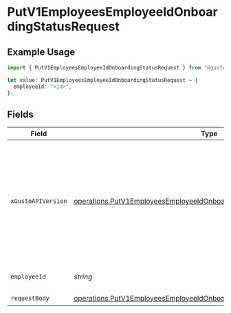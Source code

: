 # PutV1EmployeesEmployeeIdOnboardingStatusRequest

## Example Usage

```typescript
import { PutV1EmployeesEmployeeIdOnboardingStatusRequest } from "@gusto/embedded-api/models/operations/putv1employeesemployeeidonboardingstatus.js";

let value: PutV1EmployeesEmployeeIdOnboardingStatusRequest = {
  employeeId: "<id>",
};
```

## Fields

| Field                                                                                                                                                                                                                        | Type                                                                                                                                                                                                                         | Required                                                                                                                                                                                                                     | Description                                                                                                                                                                                                                  |
| ---------------------------------------------------------------------------------------------------------------------------------------------------------------------------------------------------------------------------- | ---------------------------------------------------------------------------------------------------------------------------------------------------------------------------------------------------------------------------- | ---------------------------------------------------------------------------------------------------------------------------------------------------------------------------------------------------------------------------- | ---------------------------------------------------------------------------------------------------------------------------------------------------------------------------------------------------------------------------- |
| `xGustoAPIVersion`                                                                                                                                                                                                           | [operations.PutV1EmployeesEmployeeIdOnboardingStatusHeaderXGustoAPIVersion](../../models/operations/putv1employeesemployeeidonboardingstatusheaderxgustoapiversion.md)                                                       | :heavy_minus_sign:                                                                                                                                                                                                           | Determines the date-based API version associated with your API call. If none is provided, your application's [minimum API version](https://docs.gusto.com/embedded-payroll/docs/api-versioning#minimum-api-version) is used. |
| `employeeId`                                                                                                                                                                                                                 | *string*                                                                                                                                                                                                                     | :heavy_check_mark:                                                                                                                                                                                                           | The UUID of the employee                                                                                                                                                                                                     |
| `requestBody`                                                                                                                                                                                                                | [operations.PutV1EmployeesEmployeeIdOnboardingStatusRequestBody](../../models/operations/putv1employeesemployeeidonboardingstatusrequestbody.md)                                                                             | :heavy_check_mark:                                                                                                                                                                                                           | N/A                                                                                                                                                                                                                          |
